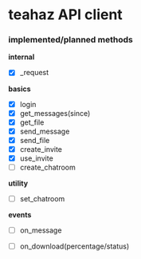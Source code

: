 teahaz API client
===================================================

### implemented/planned methods
**internal**
* [x] \_request

**basics**
* [x] login
* [x] get_messages(since)
* [x] get_file
* [x] send_message
* [x] send_file
* [x] create_invite
* [x] use_invite
* [ ] create_chatroom

**utility**
* [ ] set_chatroom

**events**
* [ ] on_message
* [ ] on_download(percentage/status)



